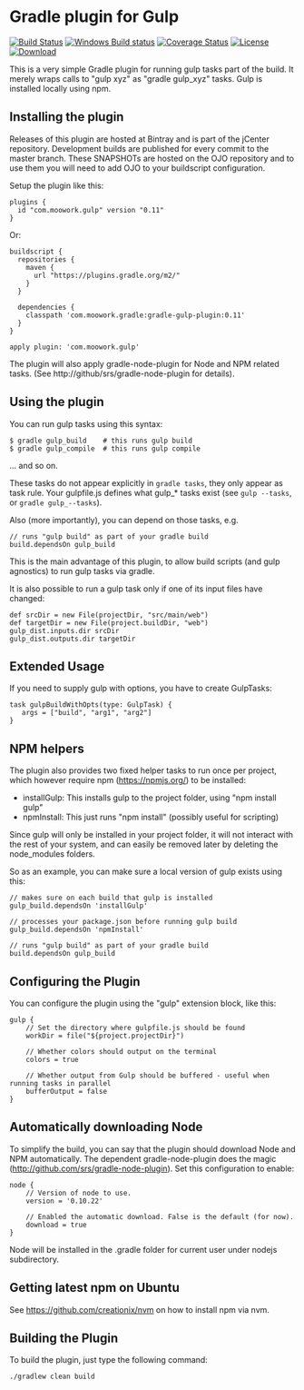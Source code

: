 Gradle plugin for Gulp
=======================

[![Build Status](https://travis-ci.org/srs/gradle-gulp-plugin.svg?branch=master)](https://travis-ci.org/srs/gradle-gulp-plugin)
[![Windows Build status](https://ci.appveyor.com/api/projects/status/i03rkre941nwn1du?svg=true)](https://ci.appveyor.com/project/srs/gradle-gulp-plugin)
[![Coverage Status](https://coveralls.io/repos/github/srs/gradle-gulp-plugin/badge.svg?branch=master)](https://coveralls.io/github/srs/gradle-gulp-plugin?branch=master)
[![License](https://img.shields.io/github/license/srs/gradle-gulp-plugin.svg)](http://www.apache.org/licenses/LICENSE-2.0.html)
[![Download](https://img.shields.io/bintray/v/srs/maven/gradle-gulp-plugin.svg)](https://bintray.com/srs/maven/gradle-gulp-plugin)

This is a very simple Gradle plugin for running gulp tasks part of the build.
It merely wraps calls to "gulp xyz" as "gradle gulp_xyz" tasks. Gulp is installed locally using npm.

Installing the plugin
---------------------

Releases of this plugin are hosted at Bintray and is part of the jCenter repository. Development builds
are published for every commit to the master branch. These SNAPSHOTs are hosted on the OJO repository
and to use them you will need to add OJO to your buildscript configuration.

Setup the plugin like this:

    plugins {
      id "com.moowork.gulp" version "0.11"
    }

Or:

    buildscript {
      repositories {
        maven {
          url "https://plugins.gradle.org/m2/"
        }
      }

      dependencies {
        classpath 'com.moowork.gradle:gradle-gulp-plugin:0.11'
      }
    }

    apply plugin: 'com.moowork.gulp'

The plugin will also apply gradle-node-plugin for Node and NPM related tasks.
(See http://github/srs/gradle-node-plugin for details).

Using the plugin
----------------

You can run gulp tasks using this syntax:

    $ gradle gulp_build    # this runs gulp build
    $ gradle gulp_compile  # this runs gulp compile

... and so on.

These tasks do not appear explicitly in `gradle tasks`, they only appear as task rule.
Your gulpfile.js defines what gulp_* tasks exist (see `gulp --tasks`, or `gradle gulp_--tasks`).

Also (more importantly), you can depend on those tasks, e.g.

    // runs "gulp build" as part of your gradle build
    build.dependsOn gulp_build

This is the main advantage of this plugin, to allow build
scripts (and gulp agnostics) to run gulp tasks via gradle.

It is also possible to run a gulp task only if one of its input files have changed:

    def srcDir = new File(projectDir, "src/main/web")
    def targetDir = new File(project.buildDir, "web")
    gulp_dist.inputs.dir srcDir
    gulp_dist.outputs.dir targetDir

Extended Usage
--------------

If you need to supply gulp with options, you have to create GulpTasks:

    task gulpBuildWithOpts(type: GulpTask) {
       args = ["build", "arg1", "arg2"]
    }


NPM helpers
-----------

The plugin also provides two fixed helper tasks to run once per project, which
however require npm (https://npmjs.org/) to be installed:

 - installGulp: This installs gulp to the project folder, using "npm install gulp"
 - npmInstall: This just runs "npm install" (possibly useful for scripting)

Since gulp will only be installed in your project folder, it will not
interact with the rest of your system, and can easily be removed later by
deleting the node_modules folders.

So as an example, you can make sure a local version of gulp exists using this:

    // makes sure on each build that gulp is installed
    gulp_build.dependsOn 'installGulp'

    // processes your package.json before running gulp build
    gulp_build.dependsOn 'npmInstall'

    // runs "gulp build" as part of your gradle build
    build.dependsOn gulp_build

Configuring the Plugin
----------------------

You can configure the plugin using the "gulp" extension block, like this:

    gulp {
        // Set the directory where gulpfile.js should be found
        workDir = file("${project.projectDir}")

        // Whether colors should output on the terminal
        colors = true

        // Whether output from Gulp should be buffered - useful when running tasks in parallel
        bufferOutput = false
    }

Automatically downloading Node
------------------------------

To simplify the build, you can say that the plugin should download Node and NPM automatically. The dependent
gradle-node-plugin does the magic (http://github.com/srs/gradle-node-plugin). Set this configuration to enable:

    node {
        // Version of node to use.
        version = '0.10.22'

        // Enabled the automatic download. False is the default (for now).
        download = true
    }

Node will be installed in the .gradle folder for current user under nodejs subdirectory.

Getting latest npm on Ubuntu
----------------------------

See https://github.com/creationix/nvm on how to install npm via nvm.

Building the Plugin
-------------------

To build the plugin, just type the following command:

    ./gradlew clean build

